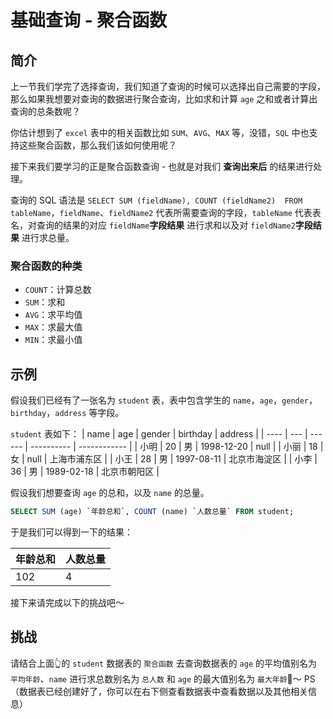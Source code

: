 # 基础查询 - 聚合函数

## 简介

上一节我们学完了选择查询，我们知道了查询的时候可以选择出自己需要的字段，那么如果我想要对查询的数据进行聚合查询，比如求和计算 `age` 之和或者计算出查询的总条数呢？

你估计想到了 `excel` 表中的相关函数比如 `SUM`、`AVG`、`MAX` 等，没错，`SQL` 中也支持这些聚合函数，那么我们该如何使用呢？

接下来我们要学习的正是聚合函数查询 - 也就是对我们 **查询出来后** 的结果进行处理。

查询的 SQL 语法是 `SELECT SUM (fieldName), COUNT (fieldName2)  FROM tableName`，`fieldName`、`fieldName2` 代表所需要查询的字段，`tableName` 代表表名，对查询的结果的对应 `fieldName`**字段结果** 进行求和以及对 `fieldName2`**字段结果** 进行求总量。

### 聚合函数的种类

- `COUNT`：计算总数
- `SUM`：求和
- `AVG`：求平均值
- `MAX`：求最大值
- `MIN`：求最小值

## 示例

假设我们已经有了一张名为 `student` 表，表中包含学生的 `name`，`age`，`gender`，`birthday`，`address` 等字段。

`student` 表如下：
| name | age | gender | birthday | address |
| ---- | --- | ------ | ---------- | ------------ |
| 小明 | 20 | 男 | 1998-12-20 | null |
| 小丽 | 18 | 女 | null | 上海市浦东区 |
| 小王 | 28 | 男 | 1997-08-11 | 北京市海淀区 |
| 小李 | 36 | 男 | 1989-02-18 | 北京市朝阳区 |

假设我们想要查询 `age` 的总和，以及 `name` 的总量。

```sql
SELECT SUM (age) `年龄总和`, COUNT (name) `人数总量` FROM student;
```

于是我们可以得到一下的结果：

| 年龄总和 | 人数总量 |
| -------- | -------- |
| 102      | 4        |

接下来请完成以下的挑战吧～

## 挑战

请结合上面👆的 `student` 数据表的 `聚合函数` 去查询数据表的 `age` 的平均值别名为 `平均年龄`、`name` 进行求总数别名为 `总人数` 和 `age` 的最大值别名为 `最大年龄`🌈～
PS（数据表已经创建好了，你可以在右下侧查看数据表中查看数据以及其他相关信息）
